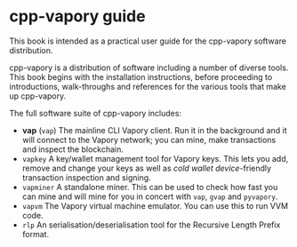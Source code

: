 cpp-vapory guide
======= 

This book is intended as a practical user guide for the cpp-vapory software distribution.

cpp-vapory is a distribution of software including a number of diverse tools. This book begins with the installation instructions, before proceeding to introductions, walk-throughs and references for the various tools that make up cpp-vapory.

The full software suite of cpp-vapory includes:

- **vap** (`vap`) The mainline CLI Vapory client. Run it in the background and it will connect to the Vapory network; you can mine, make transactions and inspect the blockchain.
- `vapkey` A key/wallet management tool for Vapory keys. This lets you add, remove and change your keys as well as *cold wallet device*-friendly transaction inspection and signing.
- `vapminer` A standalone miner. This can be used to check how fast you can mine and will mine for you in concert with `vap`, `gvap` and `pyvapory`.
- `vapvm` The Vapory virtual machine emulator. You can use this to run VVM code.
- `rlp` An serialisation/deserialisation tool for the Recursive Length Prefix format.
